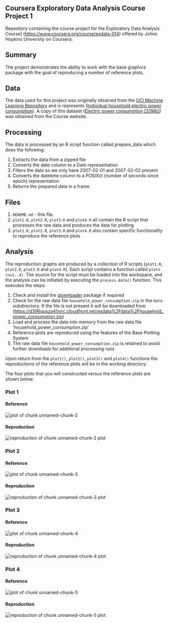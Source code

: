 ## Coursera Exploratory Data Analysis Course Project 1
Repository containing the course project for the Exploratory Data Analysis Course] (https://www.coursera.org/course/exdata-014) offered by Johns Hopkins University on Coursera.

## Summary
The project demonstrates the ability to work with the base graphics package with the goal of reproducing a number of reference plots.

## Data
The data used for this project was originally obtained from the [UCI Machine Learning Repository](http://archive.ics.uci.edu/ml/index.html) and is represents ([Individual household electric power consumption](https://archive.ics.uci.edu/ml/datasets/Individual+household+electric+power+consumption)).  A copy of this dataset ([Electric power consumption [20Mb]](https://d396qusza40orc.cloudfront.net/exdata%2Fdata%2Fhousehold_power_consumption.zip)) was obtained from the Course website.


## Processing
The data is processed by an R script function called prepare_data which does the following:

1. Extracts the data from a zipped file
2. Converts the date column to a Date representation
3. Filters the data so we only have 2007-02-01 and 2007-02-02 present
4. Converts the datetime column to a POSIXct (number of seconds since epoch) representation
5. Returns the prepared data in a frame

## Files
1. `README.md` - this file.
1. `plot1.R`, `plot2.R`, `plot3.R` and `plot4.R` all contain the R script that processes the raw data and produces the data for plotting
2. `plot1.R`, `plot2.R`, `plot3.R` and `plot4.R` also contain specific functionality to reproduce the reference plots 

## Analysis
The reproduction graphs are produced by a collection of R scripts (`plot1.R`, `plot2.R`, `plot3.R` and `plot4.R`). Each script contains a function called `plotn (n=1..4)`.  The source for the script must be loaded into the workspace, and the analysis can be initiated by executing the `process.data()` function.  This executes the steps:

1. Check and install the [downloader](http://cran.r-project.org/web/packages/downloader/index.html) package if required
2. Check for the raw data file `household_power_consumption.zip` in the `data` subdirectory.  If the file is not present it will be downloaded from (https://d396qusza40orc.cloudfront.net/exdata%2Fdata%2Fhousehold_power_consumption.zip)
3. Load and process the data into memory from the raw data file 'household_power_consumption.zip'
4. Reference plots are reproduced using the features of the Base Plotting System
5. The raw data file `household_power_consumption.zip` is retained to avoid further downloads for addiitonal processing runs

Upon return from the `plot1()`, `plot2()`, `plot3()` and `plot4()` functions the reproductions of the reference plots will be in the working directory.


The four plots that you will constructed versus the reference plots are shown below. 

### Plot 1

#### Reference

![plot of chunk unnamed-chunk-2](figure/unnamed-chunk-2.png) 

#### Reproduction

![reproduction of chunk unnamed-chunk-2 plot](plot1.png) 

### Plot 2

#### Reference

![plot of chunk unnamed-chunk-3](figure/unnamed-chunk-3.png) 

#### Reproduction

![reproduction of chunk unnamed-chunk-3 plot](plot2.png) 

### Plot 3

#### Reference

![plot of chunk unnamed-chunk-4](figure/unnamed-chunk-4.png) 

#### Reproduction

![reproduction of chunk unnamed-chunk-4 plot](plot3.png) 

### Plot 4

#### Reference

![plot of chunk unnamed-chunk-5](figure/unnamed-chunk-5.png) 

#### Reproduction

![reproduction of chunk unnamed-chunk-5 plot](plot4.png) 
